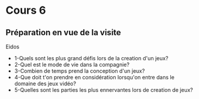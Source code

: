 # Cours 6
## Préparation en vue de la visite
Eidos
* 1-Quels sont les plus grand défis lors de la creation d'un jeux?
* 2-Quel est le mode de vie dans la compagnie?
* 3-Combien de temps prend la conception d'un jeux?
* 4-Que doit t'on prendre en considération lorsqu'on entre dans le domaine des jeux vidéo?
* 5-Quelles sont les parties les plus ennervantes lors de creation de jeux?
